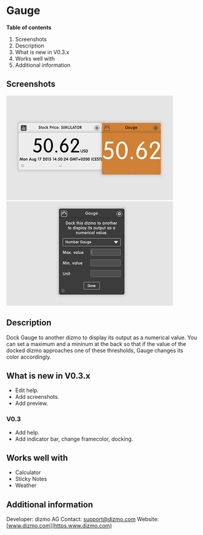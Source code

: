 # Gauge

**Table of contents**

1. Screenshots
2. Description
3. What is new in V0.3.x
4. Works well with
5. Additional information

## Screenshots

![Gauge displays the output of a docked dizmo as a numerical value.](./DockedGauge.jpg)
![Gauge settings](./GaugeBack.jpg)

## Description

Dock Gauge to another dizmo to display its output as a numerical value. You can set a maximum and a mininum at the back so that if the value of the docked dizmo approaches one of these thresholds, Gauge changes its color accordingly.

## What is new in V0.3.x

* Edit help.
* Add screenshots.
* Add preview.

### V0.3

* Add help.
* Add indicator bar, change framecolor, docking.

## Works well with

* Calculator
* Sticky Notes
* Weather

## Additional information

Developer: dizmo AG
Contact: support@dizmo.com
Website: [www.dizmo.com](https.www.dizmo.com)
